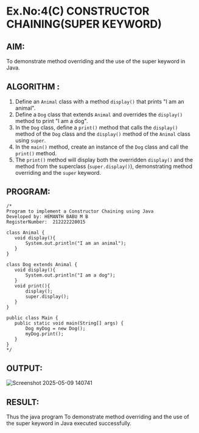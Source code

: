 # Ex.No:4(C)    CONSTRUCTOR CHAINING(SUPER KEYWORD)

## AIM:
To demonstrate method overriding and the use of the super keyword in Java.

## ALGORITHM :

1. Define an `Animal` class with a method `display()` that prints "I am an animal".
2. Define a `Dog` class that extends `Animal` and overrides the `display()` method to print "I am a dog".
3. In the `Dog` class, define a `print()` method that calls the `display()` method of the `Dog` class and the `display()` method of the `Animal` class using `super`.
4. In the `main()` method, create an instance of the `Dog` class and call the `print()` method.
5. The `print()` method will display both the overridden `display()` and the method from the superclass (`super.display()`), demonstrating method overriding and the `super` keyword.




## PROGRAM:
 ```
/*
Program to implement a Constructor Chaining using Java
Developed by: HEMANTH BABU M B
RegisterNumber:  212222220015

class Animal {
    void display(){
        System.out.println("I am an animal");
    }
}

class Dog extends Animal {
    void display(){
        System.out.println("I am a dog");
    }
    void print(){
        display();
        super.display();
    }
}

public class Main {
    public static void main(String[] args) {
        Dog myDog = new Dog();
        myDog.print();
    }
}
*/
```

## OUTPUT:

![Screenshot 2025-05-09 140741](https://github.com/user-attachments/assets/3c77bd21-0c5b-4d30-b6c4-9122917bb85b)


## RESULT:
Thus the java program To demonstrate method overriding and the use of the super keyword in Java executed successfully.




